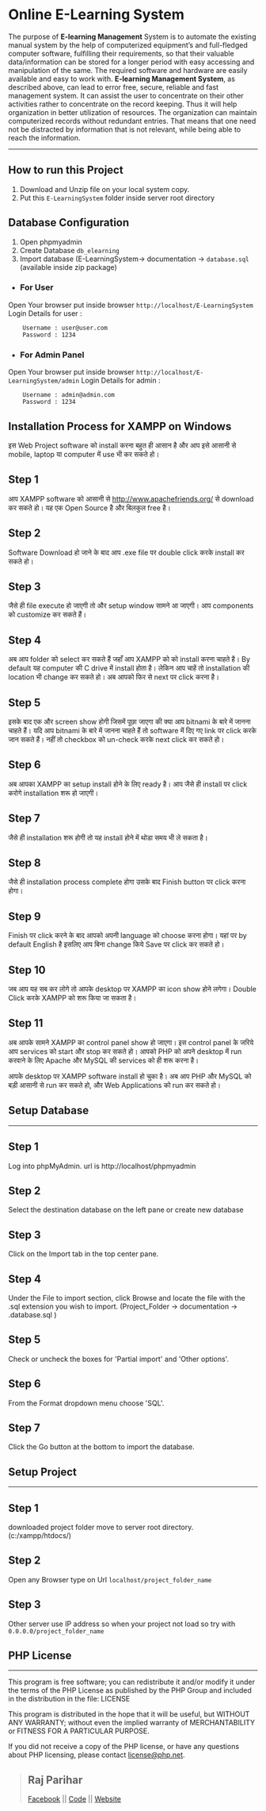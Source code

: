 # Online E-Learning System
The purpose of **E-learning Management** System is to automate the existing manual system by the help of computerized equipment’s and full-fledged computer software, fulfilling their requirements, so that their valuable data/information can be stored for a longer period with easy accessing and manipulation of the same. The required software and hardware are easily available and easy to work with.
**E-learning Management System**, as described above, can lead to error free, secure, reliable and fast management system. It can assist the user to concentrate on their other activities rather to concentrate on the record keeping. Thus it will help organization in better utilization of resources. The organization can maintain computerized records without redundant entries. That means that one need not be distracted by information that is not relevant, while being able to reach the information.

----

## How to run this Project
1. Download and Unzip file on your local system copy.
2. Put this `E-LearningSystem` folder inside server root directory

## Database Configuration
1.	Open phpmyadmin
2.	Create Database `db_elearning`
3.	Import database (E-LearningSystem-> documentation -> `database.sql` (available inside zip package)

- ### For User

Open Your browser put inside browser `http://localhost/E-LearningSystem`
Login Details for user :

```
	Username : user@user.com
	Password : 1234
```

- ### For Admin Panel

Open Your browser put inside browser `http://localhost/E-LearningSystem/admin`
Login Details for admin :

```
	Username : admin@admin.com
	Password : 1234
```


Installation Process for XAMPP on Windows
-----------------------------------------
इस Web Project software को install करना बहुत ही आसान है और आप इसे आसानी से mobile, laptop या computer में use भी कर सकते हो।

## Step 1

आप XAMPP software को आसानी से http://www.apachefriends.org/ से download कर सकते हो।
यह एक Open Source है और बिलकुल free है।


## Step 2

Software Download हो जाने के बाद आप .exe file पर double click करके install कर सकते हो।


## Step 3

जैसे ही file execute हो जाएगी तो और setup window सामने आ जाएगी। आप components को customize कर सकते हैं।


## Step 4

अब आप folder को select कर सकते हैं जहाँ आप XAMPP को को install करना चाहते है।
By default यह computer की C drive में install होता है। लेकिन आप चाहें तो installation की location भी change कर सकते हो।
अब आपको फिर से next पर click करना है।


## Step 5

इसके बाद एक और screen show होगी जिसमें पूछा जाएगा की क्या आप bitnami के बारे में जानना चाहते हैं।
यदि आप bitnami के बारे में जानना चाहते हैं तो software में दिए गए link पर click करके जान सकते हैं।
नहीं तो checkbox को un-check करके next click कर सकते हो।


## Step 6

अब आपका XAMPP का setup install होने के लिए ready है। आप जैसे ही install पर click करोगे installation शरू हो जाएगी।


## Step 7

जैसे ही installation शरू होगी तो यह install होने में थोडा समय भी ले सकता है।


## Step 8

जैसे ही installation process complete होगा उसके बाद Finish button पर click करना होगा।


## Step 9

Finish पर click करने के बाद आपको अपनी language को choose करना होगा।
यहां पर by default English है इसलिए आप बिना change किये Save पर click कर सकते हो।


## Step 10
जब आप यह सब कर लोगे तो आपके desktop पर XAMPP का icon show होने लगेगा।
Double Click करके XAMPP को शरू किया जा सकता है।




## Step 11

अब आपके सामने XAMPP का control panel show हो जाएगा।
इस control panel के जरिये आप services को start और stop कर सकते हो।
आपको PHP को अपने desktop में run करवाने के लिए Apache और MySQL की services को ही शरू करना है।

आपके desktop पर XAMPP software install हो चुका है। अब आप PHP और MySQL को बड़ी आसानी से run कर सकते हो, और Web Applications को run कर सकते हो।


## Setup Database
----------------------------------------------------

## Step 1

Log into phpMyAdmin. url is http://localhost/phpmyadmin


## Step 2

Select the destination database on the left pane or create new database 


## Step 3

Click on the Import tab in the top center pane. 


## Step 4

Under the File to import section, click Browse and locate the file with the .sql extension you wish to import.
(Project_Folder -> documentation -> .database.sql )


## Step 5

Check or uncheck the boxes for 'Partial import' and 'Other options'.


## Step 6

From the Format dropdown menu choose 'SQL'.


## Step 7

Click the Go button at the bottom to import the database.



## Setup Project
---------------

## Step 1

downloaded project folder move to server root directory.
(c:/xampp/htdocs/)


## Step 2

Open any Browser type on Url `localhost/project_folder_name`

## Step 3
Other server use IP address so when your project not load so try with `0.0.0.0/project_folder_name`

## PHP License
---
This program is free software; you can redistribute it and/or modify it under the terms of the PHP License as published by the PHP Group and included in the distribution in the file: LICENSE

This program is distributed in the hope that it will be useful, but WITHOUT ANY WARRANTY; without even the implied warranty of MERCHANTABILITY or FITNESS FOR A PARTICULAR PURPOSE.

If you did not receive a copy of the PHP license, or have any questions about PHP licensing, please contact license@php.net. 

       
> Raj Parihar
>----
>  [Facebook](http://www.fb.com/rajp7jowa) || [Code](https://bit.do/p7mca) || [Website](https://bit.do/p7mca) 
